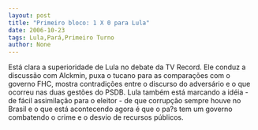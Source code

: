 ```yaml
---
layout: post
title: "Primeiro bloco: 1 X 0 para Lula"
date: 2006-10-23
tags: Lula,Pará,Primeiro Turno
author: None
---
```

Está clara a superioridade de Lula no debate da TV Record. 
Ele conduz a discussão com Alckmin, puxa o tucano para as comparações com o governo FHC, mostra contradições entre o discurso do adversário e o que ocorreu nas duas gestões do PSDB.
Lula também está marcando a idéia - de fácil assimilação para o eleitor - de que corrupção sempre houve no Brasil e o que está acontecendo agora é que o pa?s tem um governo combatendo o crime e o desvio de recursos públicos. 